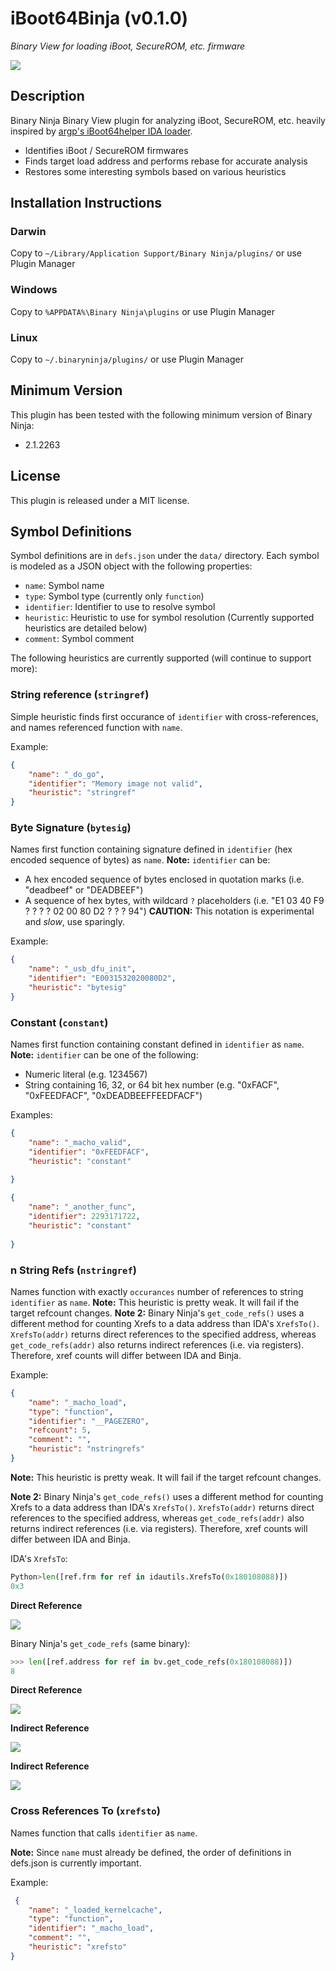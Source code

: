 # iBoot64Binja (v0.1.0)

_Binary View for loading iBoot, SecureROM, etc. firmware_

![](https://user-images.githubusercontent.com/6217759/94852197-83531e00-03f7-11eb-95c7-0f0f500fb004.png)

## Description 
Binary Ninja Binary View plugin for analyzing iBoot, SecureROM, etc. heavily inspired by [argp's iBoot64helper IDA loader](https://github.com/argp/iBoot64helper).	
- Identifies iBoot / SecureROM firmwares	
- Finds target load address and performs rebase for accurate analysis	
- Restores some interesting symbols based on various heuristics

## Installation Instructions

### Darwin

Copy to `~/Library/Application Support/Binary Ninja/plugins/` or use Plugin Manager

### Windows

Copy to `%APPDATA%\Binary Ninja\plugins` or use Plugin Manager

### Linux

Copy to `~/.binaryninja/plugins/` or use Plugin Manager

## Minimum Version

This plugin has been tested with the following minimum version of Binary Ninja:

* 2.1.2263

## License

This plugin is released under a MIT license.

## Symbol Definitions

Symbol definitions are in `defs.json` under the `data/` directory. Each symbol is modeled as a JSON object with the following properties:

- `name`: Symbol name
- `type`: Symbol type (currently only `function`)
- `identifier`: Identifier to use to resolve symbol
- `heuristic`: Heuristic to use for symbol resolution (Currently supported heuristics are detailed below)
- `comment`: Symbol comment

The following heuristics are currently supported (will continue to support more):

### String reference (`stringref`)
Simple heuristic finds first occurance of `identifier` with cross-references, and names referenced function with `name`.

Example:
```json
{
    "name": "_do_go",
    "identifier": "Memory image not valid",
    "heuristic": "stringref"
}
```

### Byte Signature (`bytesig`)
Names first function containing signature defined in `identifier` (hex encoded sequence of bytes) as `name`.
**Note:** `identifier` can be:

   - A hex encoded sequence of bytes enclosed in quotation marks (i.e. "deadbeef" or "DEADBEEF")
   - A sequence of hex bytes, with wildcard `?` placeholders (i.e. "E1 03 40 F9 ? ? ? ? 02 00 80 D2 ? ? ? 94")
      **CAUTION:** This notation is experimental and _slow_, use sparingly.

Example:
```json
{
    "name": "_usb_dfu_init",
    "identifier": "E0031532020080D2",
    "heuristic": "bytesig"
}
```

### Constant (`constant`)
Names first function containing constant defined in `identifier` as `name`.
**Note:** `identifier` can be one of the following:
- Numeric literal (e.g. 1234567)
- String containing 16, 32, or 64 bit hex number (e.g. "0xFACF", "0xFEEDFACF", "0xDEADBEEFFEEDFACF")

Examples:
```json
{
    "name": "_macho_valid",
    "identifier": "0xFEEDFACF",
    "heuristic": "constant"
                
}
```
```json
{
    "name": "_another_func",
    "identifier": 2293171722,
    "heuristic": "constant"
                
}
```

### n String Refs (`nstringref`)
Names function with exactly `occurances` number of references to string `identifier` as `name`.
**Note:** This heuristic is pretty weak. It will fail if the target refcount changes. 
**Note 2:** Binary Ninja's `get_code_refs()` uses a different method for counting Xrefs to a data address than IDA's `XrefsTo()`. 
`XrefsTo(addr)` returns direct references to the specified address, whereas `get_code_refs(addr)` also returns indirect references (i.e. via registers).
Therefore, xref counts will differ between IDA and Binja.

Example:
```json
{
    "name": "_macho_load",
    "type": "function",
    "identifier": "__PAGEZERO",
    "refcount": 5,
    "comment": "",
    "heuristic": "nstringrefs"
}
```

**Note:** This heuristic is pretty weak. It will fail if the target refcount changes. 

**Note 2:** Binary Ninja's `get_code_refs()` uses a different method for counting Xrefs to a data address than IDA's `XrefsTo()`. 
`XrefsTo(addr)` returns direct references to the specified address, whereas `get_code_refs(addr)` also returns indirect references (i.e. via registers).
Therefore, xref counts will differ between IDA and Binja.

IDA's `XrefsTo`:

```python
Python>len([ref.frm for ref in idautils.XrefsTo(0x180108088)])
0x3
```

**Direct Reference**

![](https://user-images.githubusercontent.com/6217759/94699047-e8c7e180-0307-11eb-914e-ddae3de0746a.png)


Binary Ninja's `get_code_refs` (same binary):

```python
>>> len([ref.address for ref in bv.get_code_refs(0x180108088)])
8
```

**Direct Reference**

![](https://user-images.githubusercontent.com/6217759/94697288-07c57400-0306-11eb-8d38-fb821bd0b779.png)

**Indirect Reference**

![](https://user-images.githubusercontent.com/6217759/94697475-3cd1c680-0306-11eb-83e6-bbaadc19dfd2.png)

**Indirect Reference**

![](https://user-images.githubusercontent.com/6217759/94697741-88847000-0306-11eb-84db-6f0bd3770137.png)


### Cross References To (`xrefsto`)

Names function that calls `identifier` as `name`.

**Note:** Since `name` must already be defined, the order of definitions in defs.json is currently important.

Example:
```json
 {
    "name": "_loaded_kernelcache",
    "type": "function",
    "identifier": "_macho_load",
    "comment": "",
    "heuristic": "xrefsto"
}
```
